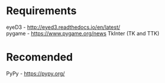 # Requirements
eyeD3 - http://eyed3.readthedocs.io/en/latest/ <br>
pygame - https://www.pygame.org/news
TkInter (TK and TTK)

# Recomended
PyPy - https://pypy.org/
